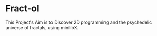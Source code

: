 # Fract-ol
This Project's Aim is to Discover 2D programming and the psychedelic universe of fractals, using minilibX. 
